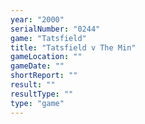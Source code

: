 ```yaml
---
year: "2000"
serialNumber: "0244" 
game: "Tatsfield"
title: "Tatsfield v The Min"
gameLocation: ""
gameDate: ""
shortReport: ""
result: ""
resultType: ""
type: "game"
---
```

